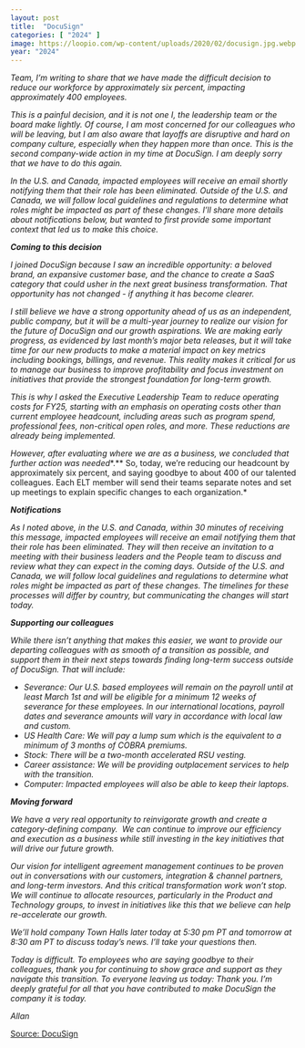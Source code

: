 ```yaml
---
layout: post
title:  "DocuSign"
categories: [ "2024" ]
image: https://loopio.com/wp-content/uploads/2020/02/docusign.jpg.webp
year: "2024"
---
```

*Team, I’m writing to share that we have made the difficult decision to reduce our workforce by approximately six percent, impacting approximately 400 employees.*

*This is a painful decision, and it is not one I, the leadership team or the board make lightly. Of course, I am most concerned for our colleagues who will be leaving, but I am also aware that layoffs are disruptive and hard on company culture, especially when they happen more than once. This is the second company-wide action in my time at DocuSign. I am deeply sorry that we have to do this again.*

*In the U.S. and Canada, impacted employees will receive an email shortly notifying them that their role has been eliminated. Outside of the U.S. and Canada, we will follow local guidelines and regulations to determine what roles might be impacted as part of these changes. I’ll share more details about notifications below, but wanted to first provide some important context that led us to make this choice.*

***Coming to this decision***

*I joined DocuSign because I saw an incredible opportunity: a beloved brand, an expansive customer base, and the chance to create a SaaS category that could usher in the next great business transformation. That opportunity has not changed - if anything it has become clearer.*

*I still believe we have a strong opportunity ahead of us as an independent, public company, but it will be a multi-year journey to realize our vision for the future of DocuSign and our growth aspirations. We are making early progress, as evidenced by last month’s major beta releases, but it will take time for our new products to make a material impact on key metrics including bookings, billings, and revenue. This reality makes it critical for us to manage our business to improve profitability and focus investment on initiatives that provide the strongest foundation for long-term growth.*

*This is why I asked the Executive Leadership Team to reduce operating costs for FY25, starting with an emphasis on operating costs other than current employee headcount, including areas such as program spend, professional fees, non-critical open roles, and more. These reductions are already being implemented.*

*However, after evaluating where we are as a business, we concluded that further action was needed**.** So, today, we’re reducing our headcount by approximately six percent, and saying goodbye to about 400 of our talented colleagues. Each ELT member will send their teams separate notes and set up meetings to explain specific changes to each organization.*

***Notifications***

*As I noted above, in the U.S. and Canada, within 30 minutes of receiving this message, impacted employees will receive an email notifying them that their role has been eliminated. They will then receive an invitation to a meeting with their business leaders and the People team to discuss and review what they can expect in the coming days. Outside of the U.S. and Canada, we will follow local guidelines and regulations to determine what roles might be impacted as part of these changes. The timelines for these processes will differ by country, but communicating the changes will start today.*

***Supporting our colleagues***

*While there isn’t anything that makes this easier, we want to provide our departing colleagues with as smooth of a transition as possible, and support them in their next steps towards finding long-term success outside of DocuSign. That will include:*

- *Severance: Our U.S. based employees will remain on the payroll until at least March 1st and will be eligible for a minimum 12 weeks of severance for these employees. In our international locations, payroll dates and severance amounts will vary in accordance with local law and custom.*
- *US Health Care: We will pay a lump sum which is the equivalent to a minimum of 3 months of COBRA premiums.*
- *Stock: There will be a two-month accelerated RSU vesting.*
- *Career assistance: We will be providing outplacement services to help with the transition.*
- *Computer: Impacted employees will also be able to keep their laptops.*

***Moving forward***

*We have a very real opportunity to reinvigorate growth and create a category-defining company.  We can continue to improve our efficiency and execution as a business while still investing in the key initiatives that will drive our future growth.*

*Our vision for intelligent agreement management continues to be proven out in conversations with our customers, integration & channel partners, and long-term investors. And this critical transformation work won’t stop.  We will continue to allocate resources, particularly in the Product and Technology groups, to invest in initiatives like this that we believe can help re-accelerate our growth.*

*We’ll hold company Town Halls later today at 5:30 pm PT and tomorrow at 8:30 am PT to discuss today’s news. I’ll take your questions then.*

*Today is difficult. To employees who are saying goodbye to their colleagues, thank you for continuing to show grace and support as they navigate this transition. To everyone leaving us today: Thank you. I’m deeply grateful for all that you have contributed to make DocuSign the company it is today.*

*Allan*

[Source: DocuSign](https://www.docusign.com/blog/news/message-ceo-allan-thygesen)